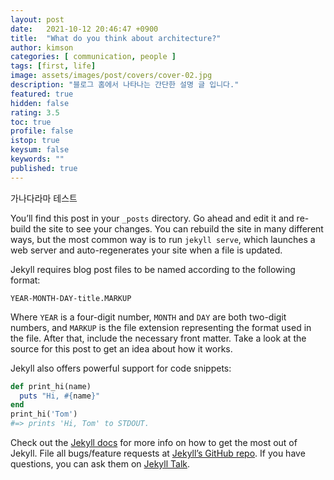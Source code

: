 ```yaml
---
layout: post
date:   2021-10-12 20:46:47 +0900
title:  "What do you think about architecture?"
author: kimson
categories: [ communication, people ]
tags: [first, life]
image: assets/images/post/covers/cover-02.jpg
description: "블로그 홈에서 나타나는 간단한 설명 글 입니다."
featured: true
hidden: false
rating: 3.5
toc: true
profile: false
istop: true
keysum: false
keywords: ""
published: true
---
```


가나다라마
테스트

You’ll find this post in your `_posts` directory. Go ahead and edit it and re-build the site to see your changes. You can rebuild the site in many different ways, but the most common way is to run `jekyll serve`, which launches a web server and auto-regenerates your site when a file is updated.

Jekyll requires blog post files to be named according to the following format:

`YEAR-MONTH-DAY-title.MARKUP`

Where `YEAR` is a four-digit number, `MONTH` and `DAY` are both two-digit numbers, and `MARKUP` is the file extension representing the format used in the file. After that, include the necessary front matter. Take a look at the source for this post to get an idea about how it works.

Jekyll also offers powerful support for code snippets:

```ruby
def print_hi(name)
  puts "Hi, #{name}"
end
print_hi('Tom')
#=> prints 'Hi, Tom' to STDOUT.
```

Check out the [Jekyll docs][jekyll-docs] for more info on how to get the most out of Jekyll. File all bugs/feature requests at [Jekyll’s GitHub repo][jekyll-gh]. If you have questions, you can ask them on [Jekyll Talk][jekyll-talk].

[jekyll-docs]: https://jekyllrb.com/docs/home
[jekyll-gh]:   https://github.com/jekyll/jekyll
[jekyll-talk]: https://talk.jekyllrb.com/
